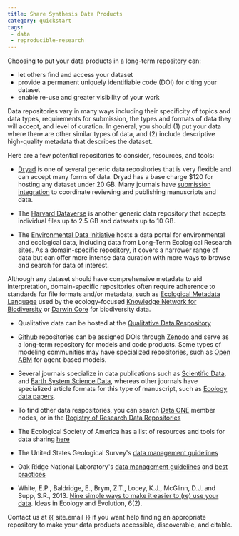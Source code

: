 ```yaml
---
title: Share Synthesis Data Products
category: quickstart
tags:
 - data
 - reproducible-research
---
```



Choosing to put your data products in a long-term repository can:

- let others find and access your dataset
- provide a permanent uniquely identifiable code (DOI) for citing your dataset
- enable re-use and greater visibility of your work

Data repositories vary in many ways including their specificity of topics and data types, requirements for submission, the types and formats of data they will accept, and level of curation. In general, you should (1) put your data where there are other similar types of data, and (2) include descriptive high-quality metadata that describes the dataset. 

Here are a few potential repositories to consider, resources, and tools: 

- [Dryad](http://datadryad.org/) is one of several generic data repositories that is very flexible and can accept many forms of data. Dryad has a base charge $120 for hosting any dataset under 20 GB. Many journals have [submission integration](http://datadryad.org/pages/submissionIntegration) to coordinate reviewing and publishing manuscripts and data. 

- The [Harvard Dataverse](https://dataverse.harvard.edu/) is another generic data repository that accepts individual files up to 2.5 GB and datasets up to 10 GB. 

- The [Environmental Data Initiative](https://environmentaldatainitiative.org/) hosts a data portal for environmental and ecological data, including data from Long-Term Ecological Research sites. As a domain-specific repository, it covers a narrower range of data but can offer more intense data curation with more ways to browse and search for data of interest. 

Although any dataset should have comprehensive metadata to aid interpretation, domain-specific repositories often require adherence to standards for file formats and/or metadata, such as [Ecological Metadata Language](https://knb.ecoinformatics.org/) used by the ecology-focused [Knowledge Network for Biodiversity](https://knb.ecoinformatics.org/) or [Darwin Core](http://rs.tdwg.org/dwc/) for biodiversity data. 

- Qualitative data can be hosted at the [Qualitative Data Respository](https://qdr.syr.edu/)

- [Github](https://github.com/) repositories can be assigned DOIs through [Zenodo](https://guides.github.com/activities/citable-code/) and serve as a long-term repository for models and code products. Some types of modeling communities may have specialized repositories, such as [Open ABM](https://www.openabm.org/models) for agent-based models.

- Several journals specialize in data publications such as [Scientific Data](http://www.nature.com/sdata/), and [Earth System Science Data](http://www.earth-system-science-data.net/), whereas other journals have specialized article formats for this type of manuscript, such as [Ecology data papers](http://esajournals.onlinelibrary.wiley.com/hub/journal/10.1002/(ISSN)1939-9170/resources/data_paper_inst_ecy.html). 

- To find other data respositories, you can search [Data ONE](https://www.dataone.org/current-member-nodes) member nodes, or in the [Registry of Research Data Repositories](http://www.re3data.org/) 

- The Ecological Society of America has a list of resources and tools for data sharing [here](https://www.esa.org/esa/science/data-sharing/resources-and-tools/)

- The United States Geological Survey's [data management guidelines](https://www2.usgs.gov/datamanagement/index.php)

- Oak Ridge National Laboratory's [data management guidelines](https://daac.ornl.gov/PI/archive.shtml) and [best practices](https://daac.ornl.gov/PI/BestPractices-2010.pdf) 

- White, E.P., Baldridge, E., Brym, Z.T., Locey, K.J., McGlinn, D.J. and Supp, S.R., 2013. [Nine simple ways to make it easier to (re) use your data](http://ojs.library.queensu.ca/index.php/IEE/article/view/4608). Ideas in Ecology and Evolution, 6(2).  

Contact us at {{ site.email }} if you want help finding an appropriate repository to make your data products accessible, discoverable, and citable.
